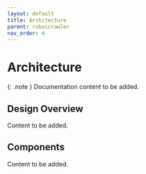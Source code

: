 ```yaml
---
layout: default
title: Architecture
parent: robaicrawler
nav_order: 4
---
```


# Architecture

{: .note }
Documentation content to be added.

## Design Overview

Content to be added.

## Components

Content to be added.
